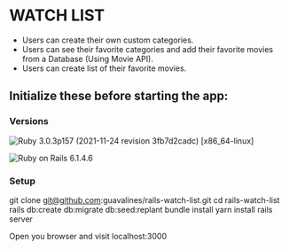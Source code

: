 # WATCH LIST

- Users can create their own custom categories.
- Users can see their favorite categories and add their favorite movies from a Database (Using Movie API).
- Users can create list of their favorite movies.


## Initialize these before starting the app:

### Versions


![Ruby](https://img.shields.io/badge/Ruby-CC342D?style=for-the-badge&logo=ruby&logoColor=white) 3.0.3p157 (2021-11-24 revision 3fb7d2cadc) [x86_64-linux]

![Ruby on Rails](https://img.shields.io/badge/Ruby_on_Rails-CC0000?style=for-the-badge&logo=ruby-on-rails&logoColor=white) 6.1.4.6

### Setup

 git clone git@github.com:guavalines/rails-watch-list.git
 cd rails-watch-list
 rails db:create db:migrate db:seed:replant
 bundle install
 yarn install
 rails server

Open you browser and visit localhost:3000
